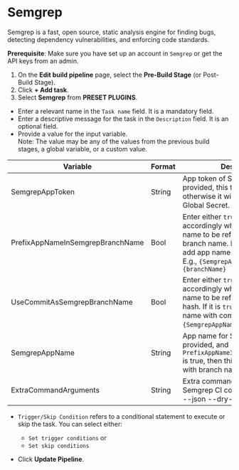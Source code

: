 # Semgrep

Semgrep is a fast, open source, static analysis engine for finding bugs, detecting dependency vulnerabilities, and enforcing code standards.

**Prerequisite**: Make sure you have set up an account in `Semgrep` or get the API keys from an admin.

1. On the **Edit build pipeline** page, select the **Pre-Build Stage** (or Post-Build Stage).
2. Click **+ Add task**.
3. Select **Semgrep** from **PRESET PLUGINS**.


* Enter a relevant name in the `Task name` field. It is a mandatory field.
* Enter a descriptive message for the task in the `Description` field. It is an optional field.
* Provide a value for the input variable.<br /> Note: The value may be any of the values from the previous build stages, a global variable, or a custom value.

 | Variable | Format | Description |
| ---- | ---- | ---- |
| SemgrepAppToken | String | App token of Semgrep. If it is provided, this token will be used, otherwise it will be picked from Global Secret. |
| PrefixAppNameInSemgrepBranchName | Bool | Enter either `true` or `false` accordingly whether you want app name to be reflected with a branch name. If it is `true`, it will add app name with branch name. E.g., `{SemgrepAppName}`-`{branchName}` |
| UseCommitAsSemgrepBranchName | Bool | Enter either `true` or `false` accordingly whether you want app name to be reflected with commit hash. If it is `true`, it will add app name with commit hash. E.g., `{SemgrepAppName}`-`{CommitHash}`. |
| SemgrepAppName | String | App name for Semgrep. If it is provided, and `PrefixAppNameInSemgrepBranchName` is true, then this will be prefixed with branch name/commit hash.|
| ExtraCommandArguments | String | Extra command arguments for Semgrep CI command. E.g., Input: --json --dry-run. |

* `Trigger/Skip Condition` refers to a conditional statement to execute or skip the task. You can select either:<ul><li>`Set trigger conditions` or</li><li>`Set skip conditions`</li></ul> 

* Click **Update Pipeline**.